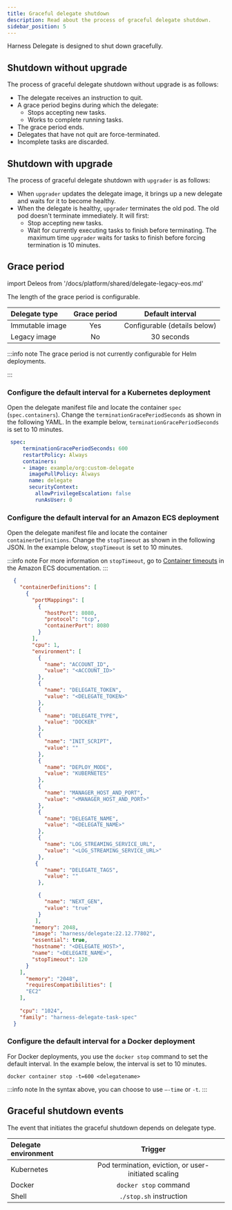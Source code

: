 ```yaml
---
title: Graceful delegate shutdown
description: Read about the process of graceful delegate shutdown.
sidebar_position: 5
---
```


Harness Delegate is designed to shut down gracefully.

## Shutdown without upgrade

The process of graceful delegate shutdown without upgrade is as follows:

- The delegate receives an instruction to quit.
- A grace period begins during which the delegate:
  + Stops accepting new tasks.
  + Works to complete running tasks.
- The grace period ends.
- Delegates that have not quit are force-terminated.
- Incomplete tasks are discarded.

## Shutdown with upgrade

The process of graceful delegate shutdown with `upgrader` is as follows:

- When `upgrader` updates the delegate image, it brings up a new delegate and waits for it to become healthy.
- When the delegate is healthy, `upgrader` terminates the old pod. The old pod doesn't terminate immediately. It will first:
   - Stop accepting new tasks.
   - Wait for currently executing tasks to finish before terminating. The maximum time `upgrader` waits for tasks to finish before forcing termination is 10 minutes.

## Grace period

import Deleos from '/docs/platform/shared/delegate-legacy-eos.md'

<Deleos />

The length of the grace period is configurable. 

| **Delegate type** | **Grace period** | **Default interval** |
| :-- | :--: | :--: |
| Immutable image | Yes | Configurable (details below)  |
| Legacy image | No | 30 seconds |

:::info note
The grace period is not currently configurable for Helm deployments.

:::

### Configure the default interval for a Kubernetes deployment

Open the delegate manifest file and locate the container `spec` (`spec.containers`). Change the `terminationGracePeriodSeconds` as shown in the following YAML. In the example below, `terminationGracePeriodSeconds` is set to 10 minutes.

```yaml
 spec:  
     terminationGracePeriodSeconds: 600  
     restartPolicy: Always  
     containers:  
     - image: example/org:custom-delegate  
       imagePullPolicy: Always  
       name: delegate  
       securityContext:  
         allowPrivilegeEscalation: false  
         runAsUser: 0   
```

### Configure the default interval for an Amazon ECS deployment

Open the delegate manifest file and locate the container `containerDefinitions`. Change the `stopTimeout` as shown in the following JSON. In the example below, `stopTimeout` is set to 10 minutes.

:::info note
For more information on `stopTimeout`, go to [Container timeouts](https://docs.aws.amazon.com/AmazonECS/latest/developerguide/task_definition_parameters.html#container_definition_timeout) in the Amazon ECS documentation.
:::

   ```json
     {
       "containerDefinitions": [
         {
           "portMappings": [
             {
               "hostPort": 8080,
               "protocol": "tcp",
               "containerPort": 8080
             }
           ],
           "cpu": 1,
           "environment": [
             {
               "name": "ACCOUNT_ID",
               "value": "<ACCOUNT_ID>"
             },
             {
               "name": "DELEGATE_TOKEN",
               "value": "<DELEGATE_TOKEN>"
             },
             {
               "name": "DELEGATE_TYPE",
               "value": "DOCKER"
             },
             {
               "name": "INIT_SCRIPT",
               "value": ""
             },
             {
               "name": "DEPLOY_MODE",
               "value": "KUBERNETES"
             },
             {
               "name": "MANAGER_HOST_AND_PORT",
               "value": "<MANAGER_HOST_AND_PORT>"
             },
             {
               "name": "DELEGATE_NAME",
               "value": "<DELEGATE_NAME>"
             },
             {
               "name": "LOG_STREAMING_SERVICE_URL",
               "value": "<LOG_STREAMING_SERVICE_URL>"
             },
            {
               "name": "DELEGATE_TAGS",
               "value": ""
             },
   
             {
               "name": "NEXT_GEN",
               "value": "true"
             }
            ],
           "memory": 2048,
           "image": "harness/delegate:22.12.77802",
           "essential": true,
           "hostname": "<DELEGATE_HOST>",
           "name": "<DELEGATE_NAME>",
           "stopTimeout": 120
         }
       ],
         "memory": "2048",
         "requiresCompatibilities": [
         "EC2"
       ],
     
       "cpu": "1024",
       "family": "harness-delegate-task-spec"
     }
   ```

### Configure the default interval for a Docker deployment

For Docker deployments, you use the `docker stop` command to set the default interval. In the example below, the interval is set to 10 minutes.

```
docker container stop -t=600 <delegatename>
```

:::info note
In the syntax above, you can choose to use `–-time` or `-t`.
:::

## Graceful shutdown events

The event that initiates the graceful shutdown depends on delegate type.

| **Delegate environment** | **Trigger** 
| :-- | :--: 
| Kubernetes | Pod termination, eviction, or user-initiated scaling 
| Docker | `docker stop` command 
| Shell | `./stop.sh` instruction 
